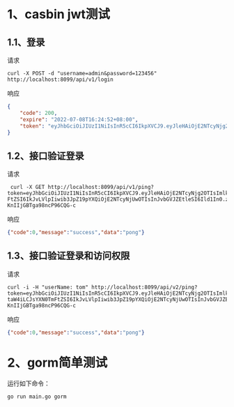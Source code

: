 # 1、casbin jwt测试
## 1.1、登录
请求
```shell
curl -X POST -d "username=admin&password=123456" http://localhost:8099/api/v1/login
```
响应
```json
{
    "code": 200,
    "expire": "2022-07-08T16:24:52+08:00",
    "token": "eyJhbGciOiJIUzI1NiIsInR5cCI6IkpXVCJ9.eyJleHAiOjE2NTcyNjg2OTIsImlkZW50aXR5S2V5IjoiYWRtaW4iLCJsYXN0TmFtZSI6IkJvLVlpIiwib3JpZ19pYXQiOjE2NTcyNjUwOTIsInJvbGVJZEtleSI6Ild1In0.zel9VeYbrkbaWFXV2Yej-KnIIjGBTga98ncP96CQG-c"
}
```
## 1.2、接口验证登录
请求
```shell
 curl -X GET http://localhost:8099/api/v1/ping?token=eyJhbGciOiJIUzI1NiIsInR5cCI6IkpXVCJ9.eyJleHAiOjE2NTcyNjg2OTIsImlkZW50aXR5S2V5IjoiYWRtaW4iLCJsYXN0Tm FtZSI6IkJvLVlpIiwib3JpZ19pYXQiOjE2NTcyNjUwOTIsInJvbGVJZEtleSI6Ild1In0.zel9VeYbrkbaWFXV2Yej-KnIIjGBTga98ncP96CQG-c
```
响应
```json
{"code":0,"message":"success","data":"pong"}
```
## 1.3、接口验证登录和访问权限
请求
```shell
curl -i -H "userName: tom" http://localhost:8099/api/v2/ping?token=eyJhbGciOiJIUzI1NiIsInR5cCI6IkpXVCJ9.eyJleHAiOjE2NTcyNjg2OTIsImlkZW50aXR5S2V5IjoiYWR taW4iLCJsYXN0TmFtZSI6IkJvLVlpIiwib3JpZ19pYXQiOjE2NTcyNjUwOTIsInJvbGVJZEtleSI6Ild1In0.zel9VeYbrkbaWFXV2Yej-KnIIjGBTga98ncP96CQG-c
```
响应
```json
{"code":0,"message":"success","data":"pong"}
```
# 2、gorm简单测试
运行如下命令：
```shell
go run main.go gorm
```